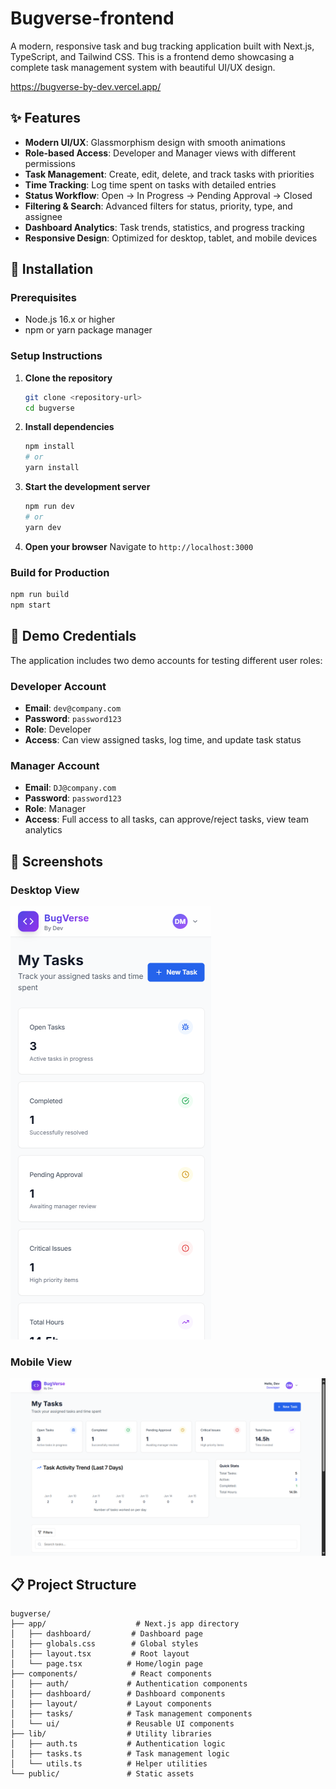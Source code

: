 # Bugverse-frontend
A modern, responsive task and bug tracking application built with Next.js, TypeScript, and Tailwind CSS. This is a frontend demo showcasing a complete task management system with beautiful UI/UX design.

https://bugverse-by-dev.vercel.app/

## ✨ Features

- **Modern UI/UX**: Glassmorphism design with smooth animations
- **Role-based Access**: Developer and Manager views with different permissions
- **Task Management**: Create, edit, delete, and track tasks with priorities
- **Time Tracking**: Log time spent on tasks with detailed entries
- **Status Workflow**: Open → In Progress → Pending Approval → Closed
- **Filtering & Search**: Advanced filters for status, priority, type, and assignee
- **Dashboard Analytics**: Task trends, statistics, and progress tracking
- **Responsive Design**: Optimized for desktop, tablet, and mobile devices

## 🚀 Installation

### Prerequisites

- Node.js 16.x or higher
- npm or yarn package manager

### Setup Instructions

1. **Clone the repository**
   ```bash
   git clone <repository-url>
   cd bugverse
   ```

2. **Install dependencies**
   ```bash
   npm install
   # or
   yarn install
   ```

3. **Start the development server**
   ```bash
   npm run dev
   # or
   yarn dev
   ```

4. **Open your browser**
   Navigate to `http://localhost:3000`

### Build for Production

```bash
npm run build
npm start
```

## 🔐 Demo Credentials

The application includes two demo accounts for testing different user roles:

### Developer Account
- **Email**: `dev@company.com`
- **Password**: `password123`
- **Role**: Developer
- **Access**: Can view assigned tasks, log time, and update task status

### Manager Account
- **Email**: `DJ@company.com`
- **Password**: `password123`
- **Role**: Manager
- **Access**: Full access to all tasks, can approve/reject tasks, view team analytics

## 📱 Screenshots

### Desktop View

![Dashboard Desktop](./assets/2.png)

### Mobile View

![Mobile Dashboard](./assets/1.png)

## 📋 Project Structure

```
bugverse/
├── app/                    # Next.js app directory
│   ├── dashboard/         # Dashboard page
│   ├── globals.css        # Global styles
│   ├── layout.tsx         # Root layout
│   └── page.tsx          # Home/login page
├── components/            # React components
│   ├── auth/             # Authentication components
│   ├── dashboard/        # Dashboard components
│   ├── layout/           # Layout components
│   ├── tasks/            # Task management components
│   └── ui/               # Reusable UI components
├── lib/                  # Utility libraries
│   ├── auth.ts           # Authentication logic
│   ├── tasks.ts          # Task management logic
│   └── utils.ts          # Helper utilities
└── public/               # Static assets
```
